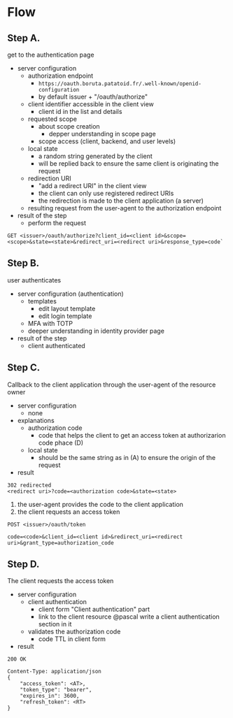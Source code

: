 # Flow
## Step A.
get to the authentication page
- server configuration
	- authorization endpoint
		- `https://oauth.boruta.patatoid.fr/.well-known/openid-configuration`
		- by default issuer + "/oauth/authorize"
	- client identifier accessible in the client view
		- client id in the list and details
	- requested scope
		- about scope creation
			- depper understanding in scope page
		- scope access (client, backend, and user levels)
	- local state
		- a random string generated by the client
		- will be replied back to ensure the same client is originating the request
	- redirection URI
		- "add a redirect URI" in the client view
		- the client can only use registered redirect URIs
		- the redirection is made to the client application (a server)
	- resulting request from the user-agent to the authorization endpoint
- result of the step
	- perform the request
```
GET <issuer>/oauth/authorize?client_id=<client id>&scope=<scope>&state=<state>&redirect_uri=<redirect uri>&response_type=code`
```
## Step B.
user authenticates
- server configuration (authentication)
	- templates
		- edit layout template
		- edit login template
	- MFA with TOTP
	- deeper understanding in identity provider page
- result of the step
	- client authenticated
## Step C.
Callback to the client application through the user-agent of the resource owner
- server configuration
	- none
- explanations
	- authorization code
		- code that helps the client to get an access token at authorizarion code phace (D)
	- local state
		- should be the same string as in (A) to ensure the origin of the request
- result
```
302 redirected
<redirect uri>?code=<authorization code>&state=<state>
```
1. the user-agent provides the code to the client application
2. the client requests an access token
```
POST <issuer>/oauth/token

code=<code>&client_id=<client id>&redirect_uri=<redirect uri>&grant_type=authorization_code
```
## Step D.
The client requests the access token
- server configuration
	- client authentication
		- client form "Client authentication" part
		- link to the client resource @pascal write a client authentication section in it
	- validates the authorization code
		- code TTL in client form
- result
```
200 OK

Content-Type: application/json
{
	"access_token": <AT>,
	"token_type": "bearer",
	"expires_in": 3600,
	"refresh_token": <RT>
}
```
